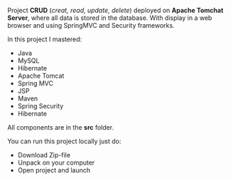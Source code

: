 Project **CRUD** (*creat, read, update, delete*) deployed on **Apache Tomchat Server**, where all data is stored in the database.
With display in a web browser and using SpringMVC and Security frameworks.

In this project I mastered:

* Java
* MySQL
* Hibernate
* Apache Tomcat
* Spring MVC
* JSP
* Maven
* Spring Security
* Hibernate

All components are in the **src** folder.

You can run this project locally just do:

* Download Zip-file
* Unpack on your computer 
* Open project and launch
